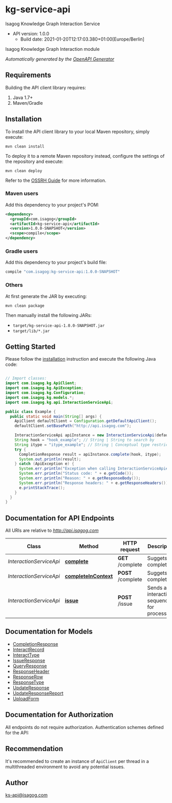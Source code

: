 # kg-service-api

Isagog Knowledge Graph Interaction Service
- API version: 1.0.0
  - Build date: 2021-01-20T12:17:03.380+01:00[Europe/Berlin]

Isagog Knowledge Graph Interaction module


*Automatically generated by the [OpenAPI Generator](https://openapi-generator.tech)*


## Requirements

Building the API client library requires:
1. Java 1.7+
2. Maven/Gradle

## Installation

To install the API client library to your local Maven repository, simply execute:

```shell
mvn clean install
```

To deploy it to a remote Maven repository instead, configure the settings of the repository and execute:

```shell
mvn clean deploy
```

Refer to the [OSSRH Guide](http://central.sonatype.org/pages/ossrh-guide.html) for more information.

### Maven users

Add this dependency to your project's POM:

```xml
<dependency>
  <groupId>com.isagog</groupId>
  <artifactId>kg-service-api</artifactId>
  <version>1.0.0-SNAPSHOT</version>
  <scope>compile</scope>
</dependency>
```

### Gradle users

Add this dependency to your project's build file:

```groovy
compile "com.isagog:kg-service-api:1.0.0-SNAPSHOT"
```

### Others

At first generate the JAR by executing:

```shell
mvn clean package
```

Then manually install the following JARs:

* `target/kg-service-api-1.0.0-SNAPSHOT.jar`
* `target/lib/*.jar`

## Getting Started

Please follow the [installation](#installation) instruction and execute the following Java code:

```java

// Import classes:
import com.isagog.kg.ApiClient;
import com.isagog.kg.ApiException;
import com.isagog.kg.Configuration;
import com.isagog.kg.models.*;
import com.isagog.kg.api.InteractionServiceApi;

public class Example {
  public static void main(String[] args) {
    ApiClient defaultClient = Configuration.getDefaultApiClient();
    defaultClient.setBasePath("http://api.isagog.com");

    InteractionServiceApi apiInstance = new InteractionServiceApi(defaultClient);
    String hook = "hook_example"; // String | String to search by
    String itype = "itype_example"; // String | Conceptual type restriction (opt)
    try {
      CompletionResponse result = apiInstance.complete(hook, itype);
      System.out.println(result);
    } catch (ApiException e) {
      System.err.println("Exception when calling InteractionServiceApi#complete");
      System.err.println("Status code: " + e.getCode());
      System.err.println("Reason: " + e.getResponseBody());
      System.err.println("Response headers: " + e.getResponseHeaders());
      e.printStackTrace();
    }
  }
}

```

## Documentation for API Endpoints

All URIs are relative to *http://api.isagog.com*

Class | Method | HTTP request | Description
------------ | ------------- | ------------- | -------------
*InteractionServiceApi* | [**complete**](docs/InteractionServiceApi.md#complete) | **GET** /complete | Suggets completions
*InteractionServiceApi* | [**completeInContext**](docs/InteractionServiceApi.md#completeInContext) | **POST** /complete | Suggets completions
*InteractionServiceApi* | [**issue**](docs/InteractionServiceApi.md#issue) | **POST** /issue | Sends an interaction sequence for processing


## Documentation for Models

 - [CompletionResponse](docs/CompletionResponse.md)
 - [InteractRecord](docs/InteractRecord.md)
 - [InteractType](docs/InteractType.md)
 - [IssueResponse](docs/IssueResponse.md)
 - [QueryResponse](docs/QueryResponse.md)
 - [ResponseHeader](docs/ResponseHeader.md)
 - [ResponseRow](docs/ResponseRow.md)
 - [ResponseType](docs/ResponseType.md)
 - [UpdateResponse](docs/UpdateResponse.md)
 - [UpdateResponseReport](docs/UpdateResponseReport.md)
 - [UploadForm](docs/UploadForm.md)


## Documentation for Authorization

All endpoints do not require authorization.
Authentication schemes defined for the API:

## Recommendation

It's recommended to create an instance of `ApiClient` per thread in a multithreaded environment to avoid any potential issues.

## Author

ks-api@isagog.com

